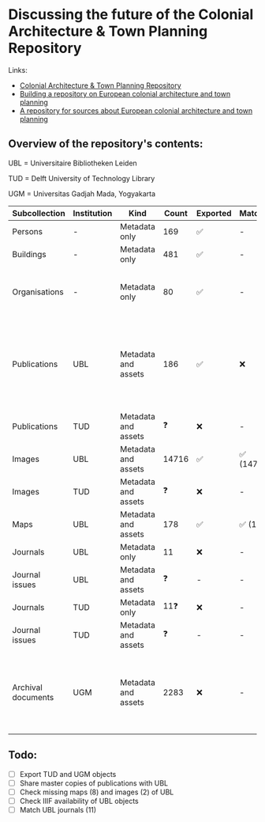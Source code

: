 # Discussing the future of the Colonial Architecture & Town Planning Repository

Links:

- [Colonial Architecture & Town Planning Repository](https://colonialarchitecture.eu)
- [Building a repository on European colonial architecture and town planning](http://resolver.tudelft.nl/uuid:6434057c-8888-458b-a3ec-9cecb6e7c281)
- [A repository for sources about European colonial architecture and town planning](http://resolver.tudelft.nl/uuid:8c6f01a4-104c-4761-b4b1-be6e8e4fd5d9)

## Overview of the repository's contents:

UBL = Universitaire Bibliotheken Leiden

TUD = Delft University of Technology Library

UGM = Universitas Gadjah Mada, Yogyakarta

| Subcollection | Institution | Kind | Count | Exported | Matched | Comments |
| --- | --- | --- | --- | --- | --- | --- |
| Persons | - | Metadata only | 169 | ✅ | - | |
| Buildings | - | Metadata only | 481 | ✅ | - | |
| Organisations | - | Metadata only | 80 | ✅ | - | 2 extra records of Dutch and English architects |
| Publications | UBL | Metadata and assets | 186 | ✅ | ❌ | Could not be matched; UBL would like to obtain master copies (TIF) |
| Publications | TUD | Metadata and assets | ❓ | ❌ | - | |
| Images | UBL | Metadata and assets | 14716 | ✅ | ✅ (14714) | |
| Images | TUD | Metadata and assets | ❓ | ❌ | - | Maybe no TUD images |
| Maps | UBL | Metadata and assets | 178 | ✅ | ✅ (170) | |
| Journals | UBL | Metadata only | 11 | ❌ | - | |
| Journal issues | UBL | Metadata and assets | ❓ | - | - | |
| Journals | TUD | Metadata only | 11❓ | ❌ | - | |
| Journal issues | TUD | Metadata and assets | ❓ | - | - | |
| Archival documents | UGM | Metadata and assets | 2283 | ❌ | - | Originating from the research project [On Bamboo, Bricks, Tiles and Thatches](https://marinusplantemafoundation.nl/on-bamboo-bricks-tiles-and-thatches/) |

## Todo:

- [ ] Export TUD and UGM objects
- [ ] Share master copies of publications with UBL
- [ ] Check missing maps (8) and images (2) of UBL
- [ ] Check IIIF availability of UBL objects
- [ ] Match UBL journals (11)

